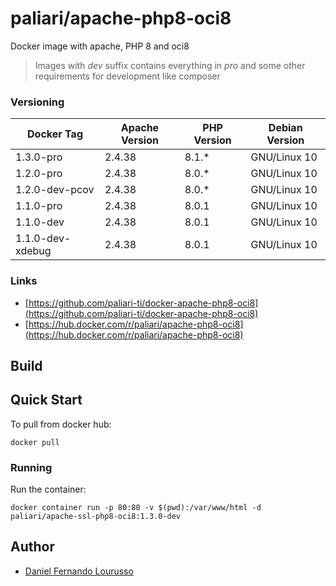 # paliari/apache-php8-oci8
Docker image with apache, PHP 8 and oci8

> Images with *dev* suffix contains everything in *pro* and some other requirements for development like composer

### Versioning
| Docker Tag        | Apache Version | PHP Version | Debian Version |
|-------------------|----------------|-------------|----------------|
| 1.3.0-pro         | 2.4.38         | 8.1.*       | GNU/Linux 10   |
| 1.2.0-pro         | 2.4.38         | 8.0.*       | GNU/Linux 10   |
| 1.2.0-dev-pcov    | 2.4.38         | 8.0.*       | GNU/Linux 10   |
| 1.1.0-pro         | 2.4.38         | 8.0.1       | GNU/Linux 10   |
| 1.1.0-dev         | 2.4.38         | 8.0.1       | GNU/Linux 10   |
| 1.1.0-dev-xdebug  | 2.4.38         | 8.0.1       | GNU/Linux 10   |

### Links
- [https://github.com/paliari-ti/docker-apache-php8-oci8](https://github.com/paliari-ti/docker-apache-php8-oci8)
- [https://hub.docker.com/r/paliari/apache-php8-oci8](https://hub.docker.com/r/paliari/apache-php8-oci8)


## Build

## Quick Start

To pull from docker hub:

```
docker pull
```

### Running

Run the container:

```
docker container run -p 80:80 -v $(pwd):/var/www/html -d paliari/apache-ssl-php8-oci8:1.3.0-dev
```

Author
-------

-	[Daniel Fernando Lourusso](http://dflourusso.com.br)
